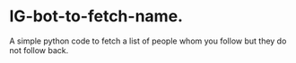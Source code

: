 # IG-bot-to-fetch-name.
A simple python code to fetch a list of people whom you follow but they do not follow back.
